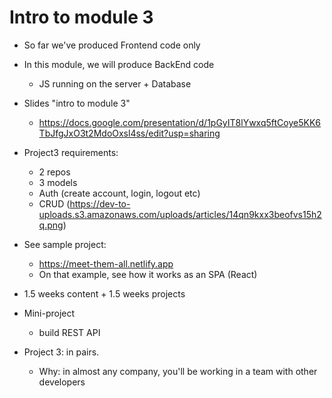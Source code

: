 
# Intro to module 3


- So far we've produced Frontend code only
- In this module, we will produce BackEnd code
  - JS running on the server + Database


- Slides "intro to module 3"
  - https://docs.google.com/presentation/d/1pGyIT8lYwxq5ftCoye5KK6TbJfgJxO3t2MdoOxsl4ss/edit?usp=sharing


- Project3 requirements:
  - 2 repos
  - 3 models
  - Auth (create account, login, logout etc)
  - CRUD (https://dev-to-uploads.s3.amazonaws.com/uploads/articles/14qn9kxx3beofvs15h2q.png)


- See sample project:
  - https://meet-them-all.netlify.app
  - On that example, see how it works as an SPA (React)



- 1.5 weeks content + 1.5 weeks projects



- Mini-project
  - build REST API


- Project 3: in pairs.
  - Why: in almost any company, you'll be working in a team with other developers

    <!--
    
    Note: 
    - if a student is falling behind in labs or requirements to graduate, we may ask them to do project 3 individual.
      - reason: learn fundamentals + proove that you have a minimum level to graduate.
    - when this is the case, we contact them before we start project 3 (we still have quite a few labs).

    -->


    <!-- @todo: include the notes above in the slides (labs, project etc) -->



